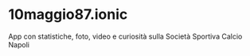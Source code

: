 # 10maggio87.ionic
App con statistiche, foto, video e curiosità sulla Società Sportiva Calcio Napoli
